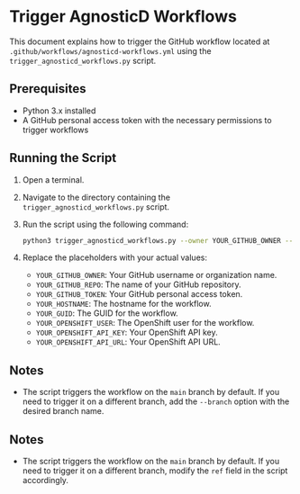 # Trigger AgnosticD Workflows

This document explains how to trigger the GitHub workflow located at `.github/workflows/agnosticd-workflows.yml` using the `trigger_agnosticd_workflows.py` script.

## Prerequisites

- Python 3.x installed
- A GitHub personal access token with the necessary permissions to trigger workflows

## Running the Script

1. Open a terminal.
2. Navigate to the directory containing the `trigger_agnosticd_workflows.py` script.
3. Run the script using the following command:

   ```bash
   python3 trigger_agnosticd_workflows.py --owner YOUR_GITHUB_OWNER --repo YOUR_GITHUB_REPO --token YOUR_GITHUB_TOKEN --hostname YOUR_HOSTNAME --agnosticd_workload ocp4_workload_redhat_developer_hub --agnosticd_action create --guid YOUR_GUID --openshift_user YOUR_OPENSHIFT_USER --openshift-api-key YOUR_OPENSHIFT_API_KEY --openshift-api-url YOUR_OPENSHIFT_API_URL
   ```

4. Replace the placeholders with your actual values:
   - `YOUR_GITHUB_OWNER`: Your GitHub username or organization name.
   - `YOUR_GITHUB_REPO`: The name of your GitHub repository.
   - `YOUR_GITHUB_TOKEN`: Your GitHub personal access token.
   - `YOUR_HOSTNAME`: The hostname for the workflow.
   - `YOUR_GUID`: The GUID for the workflow.
   - `YOUR_OPENSHIFT_USER`: The OpenShift user for the workflow.
   - `YOUR_OPENSHIFT_API_KEY`: Your OpenShift API key.
   - `YOUR_OPENSHIFT_API_URL`: Your OpenShift API URL.

## Notes

- The script triggers the workflow on the `main` branch by default. If you need to trigger it on a different branch, add the `--branch` option with the desired branch name.

## Notes

- The script triggers the workflow on the `main` branch by default. If you need to trigger it on a different branch, modify the `ref` field in the script accordingly.
